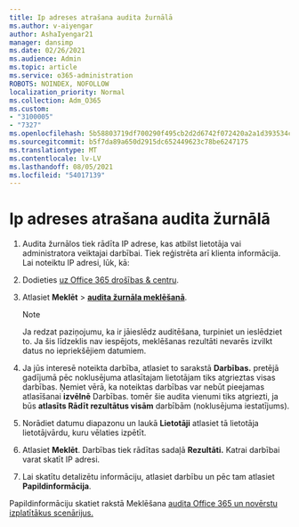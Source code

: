 ```yaml
---
title: Ip adreses atrašana audita žurnālā
ms.author: v-aiyengar
author: AshaIyengar21
manager: dansimp
ms.date: 02/26/2021
ms.audience: Admin
ms.topic: article
ms.service: o365-administration
ROBOTS: NOINDEX, NOFOLLOW
localization_priority: Normal
ms.collection: Adm_O365
ms.custom:
- "3100005"
- "7327"
ms.openlocfilehash: 5b58803719df700290f495cb2d2d6742f072420a2a1d393534ca165bb5a14fbb
ms.sourcegitcommit: b5f7da89a650d2915dc652449623c78be6247175
ms.translationtype: MT
ms.contentlocale: lv-LV
ms.lasthandoff: 08/05/2021
ms.locfileid: "54017139"
---
```

# <a name="find-the-ip-address-in-audit-log"></a>Ip adreses atrašana audita žurnālā

1. Audita žurnālos tiek rādīta IP adrese, kas atbilst lietotāja vai administratora veiktajai darbībai. Tiek reģistrēta arī klienta informācija. Lai noteiktu IP adresi, lūk, kā:

1. Dodieties [uz Office 365 drošības & centru](https://go.microsoft.com/fwlink/p/?linkid=2077143).
1. Atlasiet **Meklēt**  >  **[audita žurnāla meklēšanā](https://go.microsoft.com/fwlink/?linkid=2103759)**.
    > [!NOTE]
    > Ja redzat paziņojumu, ka ir jāieslēdz auditēšana, turpiniet un ieslēdziet to. Ja šis līdzeklis nav iespējots, meklēšanas rezultāti nevarēs izvilkt datus no iepriekšējiem datumiem.
1. Ja jūs interesē noteikta darbība, atlasiet to sarakstā **Darbības.** pretējā gadījumā pēc noklusējuma atlasītajam lietotājam tiks atgrieztas visas darbības. Ņemiet vērā, ka noteiktas darbības var nebūt pieejamas atlasīšanai **izvēlnē** Darbības. tomēr šie audita vienumi tiks atgriezti, ja būs **atlasīts Rādīt rezultātus visām** darbībām (noklusējuma iestatījums).
1. Norādiet datumu diapazonu un laukā **Lietotāji** atlasiet tā lietotāja lietotājvārdu, kuru vēlaties izpētīt.
1. Atlasiet **Meklēt**. Darbības tiek rādītas sadaļā **Rezultāti.** Katrai darbībai varat skatīt IP adresi.
1. Lai skatītu detalizētu informāciju, atlasiet darbību un pēc tam atlasiet **Papildinformācija**.

Papildinformāciju skatiet rakstā Meklēšana [audita Office 365 un novērstu izplatītākus scenārijus.](https://go.microsoft.com/fwlink/?linkid=2103944)